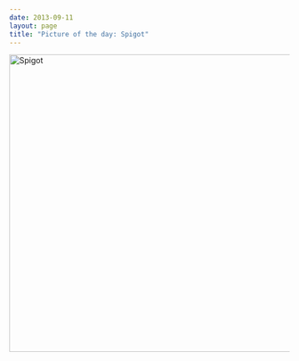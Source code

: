 ```yaml
---
date: 2013-09-11
layout: page
title: "Picture of the day: Spigot"
---
```


<a href="http://www.flickr.com/photos/rockchalk/9728880428/" title="Spigot by ruralocity, on Flickr"><img src="http://farm3.staticflickr.com/2893/9728880428_7b3930e0e7_c.jpg" width="800" height="534" alt="Spigot"></a>


